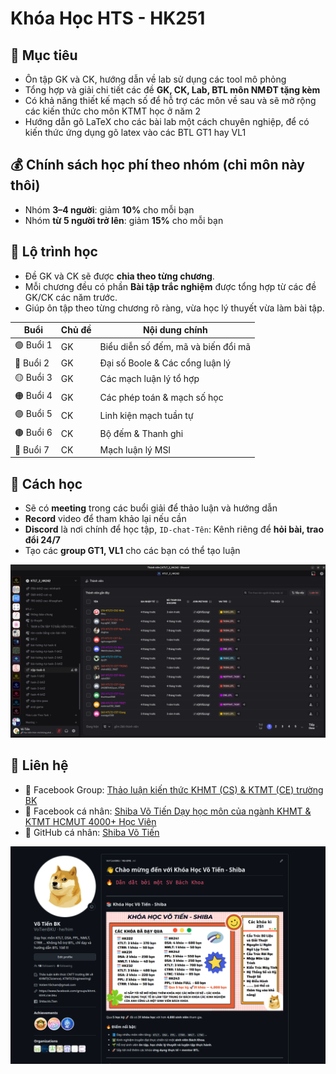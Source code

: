 # Khóa Học HTS - HK251 

## 🎯 Mục tiêu
- Ôn tập GK và CK, hướng dẫn về lab sử dụng các tool mô phỏng 
- Tổng hợp và giải chi tiết các đề **GK, CK, Lab, BTL môn NMĐT tặng kèm**
- Có khả năng thiết kế mạch số để hỗ trợ các môn về sau và sẽ mở rộng các kiến thức cho môn KTMT học ở năm 2
- Hướng dẫn gõ LaTeX cho các bài lab một cách chuyên nghiệp, để có kiến thức ứng dụng gõ latex vào các BTL GT1 hay VL1

## 💰 Chính sách học phí theo nhóm (chỉ môn này thôi)

- Nhóm **3–4 người**: giảm **10%** cho mỗi bạn  
- Nhóm **từ 5 người trở lên**: giảm **15%** cho mỗi bạn  

## 📅 Lộ trình học

- Đề GK và CK sẽ được **chia theo từng chương**.  
- Mỗi chương đều có phần **Bài tập trắc nghiệm** được tổng hợp từ các đề GK/CK các năm trước.  
- Giúp ôn tập theo từng chương rõ ràng, vừa học lý thuyết vừa làm bài tập.  

| Buổi | Chủ đề | Nội dung chính |
|------|--------|----------------|
| 🟢 Buổi 1 | GK | Biểu diễn số đếm, mã và biến đổi mã |
| 🔵 Buổi 2 | GK | Đại số Boole & Các cổng luận lý |
| 🟡 Buổi 3 | GK | Các mạch luận lý tổ hợp |
| 🟠 Buổi 4 | GK | Các phép toán & mạch số học |
| 🟣 Buổi 5 | CK | Linh kiện mạch tuần tự |
| 🟤 Buổi 6 | CK | Bộ đếm & Thanh ghi |
| 🔴 Buổi 7 | CK | Mạch luận lý MSI |


## 📖 Cách học
- Sẽ có **meeting** trong các buổi giải để thảo luận và hướng dẫn  
- **Record** video để tham khảo lại nếu cần  
- **Discord** là nơi chính để học tập, `ID-chat-Tên`: Kênh riêng để **hỏi bài, trao đổi 24/7**   
- Tạo các **group GT1, VL1** cho các bạn có thể tạo luận

![](../images/discord.png)

## 📌 Liên hệ
- 📘 Facebook Group: [Thảo luận kiến thức KHMT (CS) & KTMT (CE) trường BK](https://www.facebook.com/groups/khmt.ktmt.cse.bku)  
- 👤 Facebook cá nhân: [Shiba Võ Tiến Dạy học môn của ngành KHMT & KTMT HCMUT 4000+ Học Viên](https://www.facebook.com/Shiba.Vo.Tien)  
- 👤 GitHub cá nhân: [Shiba Võ Tiến](https://github.com/VoTienBKU)  

![](../images/github.png)
